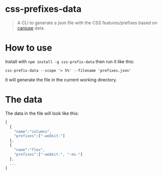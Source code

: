 # css-prefixes-data

> A CLI to generate a json file with the CSS features/prefixes based on [caniuse](http://caniuse.com/) data.

# How to use

Install with `npm install -g css-prefix-data` then run it like this:

```shell
css-prefix-data --scope '> 5%' --filename 'prefixes.json'
```

It will generate the file in the current working directory.

# The data

The data in the file will look like this:

```js
[
  {
    "name":"columns",
    "prefixes":["-webkit-"]
  },
  {
    "name":"flex",
    "prefixes":["-webkit-", "-ms-"]
  },
  ...
]
```